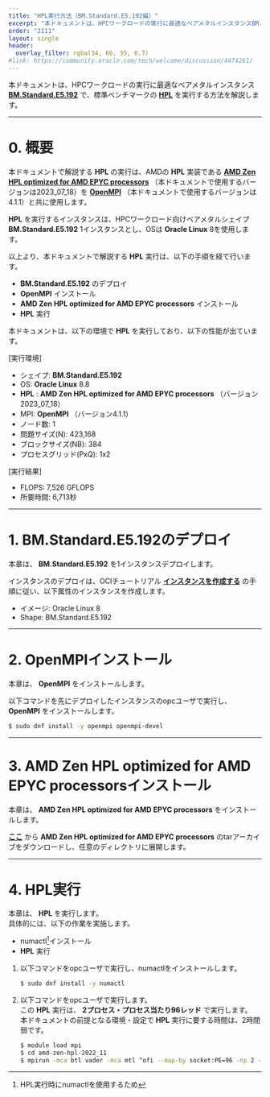 ```yaml
---
title: "HPL実行方法（BM.Standard.E5.192編）"
excerpt: "本ドキュメントは、HPCワークロードの実行に最適なベアメタルインスタンスBM.Standard.E5.192で、標準ベンチマークのHPLを実行する方法を解説します。"
order: "2111"
layout: single
header:
  overlay_filter: rgba(34, 66, 55, 0.7)
#link: https://community.oracle.com/tech/welcome/discussion/4474261/
---
```


本ドキュメントは、HPCワークロードの実行に最適なベアメタルインスタンス **[BM.Standard.E5.192](https://docs.oracle.com/ja-jp/iaas/Content/Compute/References/computeshapes.htm#bm-standard)** で、標準ベンチマークの **[HPL](https://www.netlib.org/benchmark/hpl/)** を実行する方法を解説します。

***
# 0. 概要

本ドキュメントで解説する **HPL** の実行は、AMDの **HPL** 実装である **[AMD Zen HPL optimized for AMD EPYC processors](https://www.amd.com/en/developer/zen-software-studio/applications/pre-built-applications.html)** （本ドキュメントで使用するバージョンは2023_07_18）を **[OpenMPI](https://www.open-mpi.org/)** （本ドキュメントで使用するバージョンは4.1.1）と共に使用します。

**HPL** を実行するインスタンスは、HPCワークロード向けベアメタルシェイプ **BM.Standard.E5.192** 1インスタンスとし、OSは **Oracle Linux** 8を使用します。

以上より、本ドキュメントで解説する **HPL** 実行は、以下の手順を経て行います。

- **BM.Standard.E5.192** のデプロイ
- **OpenMPI** インストール
- **AMD Zen HPL optimized for AMD EPYC processors** インストール
- **HPL** 実行

本ドキュメントは、以下の環境で **HPL** を実行しており、以下の性能が出ています。

[実行環境]
- シェイプ: **BM.Standard.E5.192**
- OS: **Oracle Linux** 8.8
-  **HPL** : **AMD Zen HPL optimized for AMD EPYC processors** （バージョン2023_07_18）
- MPI: **OpenMPI** （バージョン4.1.1）
- ノード数: 1
- 問題サイズ(N): 423,168
- ブロックサイズ(NB): 384
- プロセスグリッド(PxQ): 1x2

[実行結果]
- FLOPS: 7,526 GFLOPS
- 所要時間: 6,713秒

***
# 1. BM.Standard.E5.192のデプロイ

本章は、 **BM.Standard.E5.192** を1インスタンスデプロイします。

インスタンスのデプロイは、OCIチュートリアル **[インスタンスを作成する](https://oracle-japan.github.io/ocitutorials/beginners/creating-compute-instance)** の手順に従い、以下属性のインスタンスを作成します。

- イメージ: Oracle Linux 8
- Shape: BM.Standard.E5.192

***
# 2. OpenMPIインストール

本章は、 **OpenMPI** をインストールします。

以下コマンドを先にデプロイしたインスタンスのopcユーザで実行し、 **OpenMPI** をインストールします。

```sh
$ sudo dnf install -y openmpi openmpi-devel
```

***
# 3. AMD Zen HPL optimized for AMD EPYC processorsインストール

本章は、 **AMD Zen HPL optimized for AMD EPYC processors** をインストールします。  

**[ここ](https://www.amd.com/en/developer/zen-software-studio/applications/pre-built-applications/zen-hpl-eula.html?filename=amd-zen-hpl-2023_07_18.tar.gz)** から **AMD Zen HPL optimized for AMD EPYC processors** のtarアーカイブをダウンロードし、任意のディレクトリに展開します。



***
# 4. HPL実行

本章は、 **HPL** を実行します。  
具体的には、以下の作業を実施します。

- numactl[^numactl]インストール
- **HPL** 実行

[^numactl]: HPL実行時にnumactlを使用するため

1. 以下コマンドをopcユーザで実行し、numactlをインストールします。

    ```sh
    $ sudo dnf install -y numactl
    ```

2. 以下コマンドをopcユーザで実行します。  
この **HPL** 実行は、 **2プロセス・プロセス当たり96レッド** で実行します。  
本ドキュメントの前提となる環境・設定で **HPL** 実行に要する時間は、2時間弱です。

    ```sh
    $ module load mpi
    $ cd amd-zen-hpl-2022_11
    $ mpirun -mca btl vader -mca mtl ^ofi --map-by socket:PE=96 -np 2 --bind-to core -x OMP_NUM_THREADS=96 -x OMP_PROC_BIND=close -x OMP_PLACES=cores numactl --localalloc ./xhpl
    ```